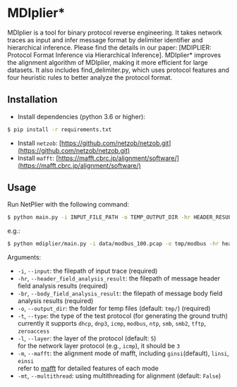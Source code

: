 # MDIplier*

MDIplier is a tool for binary protocol reverse engineering. It takes network traces as input and infer message format by delimiter identifier and hierarchical inference. Please find the details in our paper: [MDIPLIER: Protocol Format Inference via Hierarchical Inference].
MDIplier* improves the alignment algorithm of MDIplier, making it more efficient for large datasets. It also includes find_delimiter.py, which uses protocol features and four heuristic rules to better analyze the protocol format.

## Installation
- Install dependencies (python 3.6 or higher):
```bash
$ pip install -r requirements.txt
```
- Install `netzob`: [https://github.com/netzob/netzob.git](https://github.com/netzob/netzob.git)
- Install `mafft`: [https://mafft.cbrc.jp/alignment/software/](https://mafft.cbrc.jp/alignment/software/)

## Usage

Run NetPlier with the following command:
```bash
$ python main.py -i INPUT_FILE_PATH -o TEMP_OUTPUT_DIR -hr HEADER_RESULTS -br BODY_RESULTS [Other Options]
```
e.g.:
```bash
$ python mdiplier/main.py -i data/modbus_100.pcap -o tmp/modbus -hr header_results/modbus_100.out -br body_results/modbus_100.out 
```
Arguments:
- `-i`, `--input`: the filepath of input trace (required)
- `-hr`, `--header_field_analysis_result`: the filepath of message header field analysis results (required)
- `-br`, `--body_field_analysis_result`: the filepath of message body field analysis results (required)
- `-o`, `--output_dir`: the folder for temp files (default: `tmp/`) (required)
- `-t`, `--type`: the type of the test protocol (for generating the ground truth)  
currently it supports `dhcp`, `dnp3`, `icmp`, `modbus`, `ntp`, `smb`, `smb2`, `tftp`, `zeroaccess`
- `-l`, `--layer`: the layer of the protocol (default: `5`)  
for the network layer protocol (e.g., `icmp`), it should be `3`
- `-m`, `--mafft`: the alignment mode of mafft, including `ginsi`(default), `linsi`, `einsi`  
refer to [mafft](https://mafft.cbrc.jp/alignment/software/algorithms/algorithms.html) for detailed features of each mode
- `-mt`, `--multithread`: using multithreading for alignment (default: `False`)
